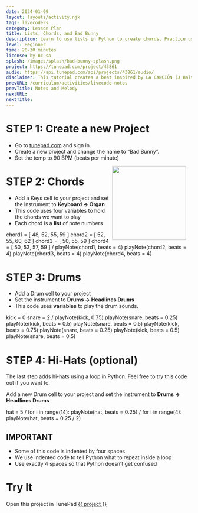 ```yaml
---
date: 2024-01-09
layout: layouts/activity.njk
tags: livecoders
category: Lesson Plan
title: Lists, Chords, and Bad Bunny
description: Learn to use lists in Python to create chords. Practice using chords together to make progressions.
level: Beginner
time: 20-30 minutes
license: by-nc-sa
splash: /images/splash/bad-bunny-splash.png
project: https://tunepad.com/project/43861
audio: https://api.tunepad.com/api/projects/43861/audio/
disclaimer: This tutorial creates a beat inspired by LA CANCIÓN (J Balvin and Bad Bunny). For educational purposes only.
prevURL: /curriculum/activities/livecode-notes
prevTitle: Notes and Melody
nextURL:
nextTitle:
---
```


# STEP 1: Create a new Project
* Go to [tunepad.com](https://tunepad.com) and sign in. 
* Create a new project and change the name to “Bad Bunny”.
* Set the temp to 90 BPM (beats per minute)

<img src="/images/keys.png" width="200px" style="float: right; margin-right: 1rem;">

# STEP 2: Chords
* Add a Keys cell to your project and set the instrument to **Keyboard → Organ**
* This code uses four variables to hold the chords we want to play
* Each chord is a **list** of note numbers

<tunepad-code patch="/sounds/voices/organ/" id="chill" tempo="90" time="4/4">
chord1 = [ 48, 52, 55, 59 ]
chord2 = [ 52, 55, 60, 62 ]
chord3 = [ 50, 55, 59 ]
chord4 = [ 50, 53, 57, 59 ]
/
playNote(chord1, beats = 4)
playNote(chord2, beats = 4)
playNote(chord3, beats = 4)
playNote(chord4, beats = 4)
</tunepad-code>

# STEP 3: Drums
* Add a Drum cell to your project 
* Set the instrument to **Drums → Headlines Drums**
* This code uses **variables** to play the drum sounds. 

<tunepad-code patch="/sounds/voices/headlines-drums/" id="beat" tempo="90" time="4/4">
kick = 0
snare = 2
/
playNote(kick, 0.75)
playNote(snare, beats = 0.25)
playNote(kick, beats = 0.5)
playNote(snare, beats = 0.5)
playNote(kick, beats = 0.75)
playNote(snare, beats = 0.25)
playNote(kick, beats = 0.5)
playNote(snare, beats = 0.5)
</tunepad-code>

# STEP 4: Hi-Hats (optional)
The last step adds hi-hats using a loop in Python. Feel free to try this code out if you want to.

Add a new Drum cell to your project and set the instrument to **Drums → Headlines Drums**

<tunepad-code patch="/sounds/voices/headlines-drums/" id="hats" tempo="90" time="4/4">
hat = 5
/
for i in range(14):
    playNote(hat, beats = 0.25)
/
for i in range(4):
    playNote(hat, beats = 0.25 / 2)
</tunepad-code>

## IMPORTANT 
* Some of this code is indented by four spaces
* We use indented code to tell Python what to repeat inside a loop
* Use exactly 4 spaces so that Python doesn’t get confused

# Try It
Open this project in TunePad <a href="{{project}}" target="_blank">{{ project }}</a>

